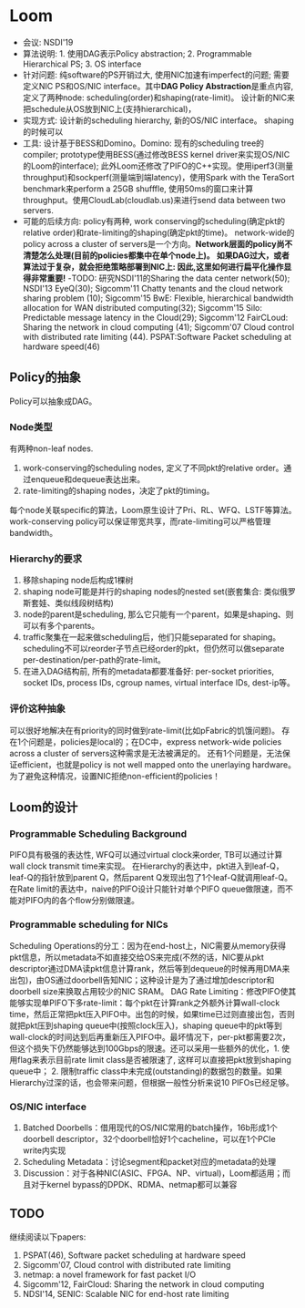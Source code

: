 # Loom

- 会议: NSDI'19
- 算法说明: 1. 使用DAG表示Policy abstraction; 2. Programmable Hierarchical PS; 3. OS interface
- 针对问题: 纯software的PS开销过大, 使用NIC加速有imperfect的问题; 需要定义NIC PS和OS/NIC interface。其中**DAG Policy Abstraction**是重点内容, 定义了两种node: scheduling(order)和shaping(rate-limit)。
设计新的NIC来把schedule从OS放到NIC上(支持hierarchical)，
- 实现方式: 设计新的scheduling hierarchy, 新的OS/NIC interface。 shaping的时候可以
- 工具: 设计基于BESS和Domino。Domino: 现有的scheduling tree的compiler; prototype使用BESS(通过修改BESS kernel driver来实现OS/NIC的Loom的interface); 此外Loom还修改了PIFO的C++实现。使用iperf3(测量throughput)和sockperf(测量端到端latency)，使用Spark with the TeraSort benchmark来perform a 25GB shufffle, 使用50ms的窗口来计算throughput。使用CloudLab(cloudlab.us)来进行send data between two servers.
- 可能的后续方向: policy有两种, work conserving的scheduling(确定pkt的relative order)和rate-limiting的shaping(确定pkt的time)。 network-wide的policy across a cluster of servers是一个方向。**Network层面的policy尚不清楚怎么处理(目前的policies都集中在单个node上)。** **如果DAG过大，或者算法过于复杂，就会拒绝策略部署到NIC上: 因此,这里如何进行扁平化操作显得非常重要!**
-TODO: 研究NSDI'11的Sharing the data center network(50); NSDI'13 EyeQ(30); Sigcomm'11 Chatty tenants and the cloud network sharing problem (10); Sigcomm'15 BwE: Flexible, hierarchical bandwidth allocation for WAN distributed computing(32); Sigcomm'15 Silo: Predictable message latency in the Cloud(29); Sigcomm'12 FairCLoud: Sharing the network in cloud computing (41); Sigcomm'07 Cloud control with distributed rate limiting (44).
PSPAT:Software Packet scheduling at hardware speed(46)

## Policy的抽象

Policy可以抽象成DAG。

### Node类型

有两种non-leaf nodes.

1. work-conserving的scheduling nodes, 定义了不同pkt的relative order。通过enqueue和dequeue表达出来。
2. rate-limiting的shaping nodes，决定了pkt的timing。

每个node关联specific的算法，Loom原生设计了Pri、RL、WFQ、LSTF等算法。work-conserving policy可以保证带宽共享，而rate-limiting可以严格管理bandwidth。

### Hierarchy的要求

1. 移除shaping node后构成1棵树
2. shaping node可能是并行的shaping nodes的nested set(嵌套集合: 类似俄罗斯套娃、类似线段树结构)
3. node的parent是scheduling, 那么它只能有一个parent，如果是shaping、则可以有多个parents。
4. traffic聚集在一起来做scheduling后，他们只能separated for shaping。scheduling不可以reorder子节点已经order的pkt，但仍然可以做separate per-destination/per-path的rate-limit。
5. 在进入DAG结构前, 所有的metadata都要准备好: per-socket priorities, socket IDs, process IDs, cgroup names, virtual interface IDs, dest-ip等。

### 评价这种抽象

可以很好地解决在有priority的同时做到rate-limit(比如pFabric的饥饿问题)。
存在1个问题是，policies是local的；在DC中，express network-wide policies across a cluster of servers这种需求是无法被满足的。
还有1个问题是，无法保证efficient，也就是policy is not well mapped onto the unerlaying hardware。为了避免这种情况，设置NIC拒绝non-efficient的policies！

## Loom的设计

### Programmable Scheduling Background

PIFO具有极强的表达性, WFQ可以通过virtual clock来order, TB可以通过计算wall clock transmit time来实现。
在Hierarchy的表达中，pkt进入到leaf-Q，leaf-Q的指针放到parent Q，然后parent Q发现出包了1个leaf-Q就调用leaf-Q。
在Rate limit的表达中，naive的PIFO设计只能针对单个PIFO queue做限速，而不能对PIFO内的各个flow分别做限速。

### Programmable scheduling for NICs

Scheduling Operations的分工：因为在end-host上，NIC需要从memory获得pkt信息，所以metadata不如直接交给OS来完成(不然的话，NIC要从pkt descriptor通过DMA读pkt信息计算rank，然后等到dequeue的时候再用DMA来出包)，由OS通过doorbell告知NIC；这种设计是为了通过增加descriptor和doorbell size来换取占用较少的NIC SRAM。
DAG Rate Limiting：修改PIFO使其能够实现单PIFO下多rate-limit：每个pkt在计算rank之外额外计算wall-clock time，然后正常把pkt压入PIFO中。出包的时候，如果time已过则直接出包，否则就把pkt压到shaping queue中(按照clock压入)，shaping queue中的pkt等到wall-clock的时间达到后再重新压入PIFO中。最坏情况下，per-pkt都需要2次，但这个损失下仍然能够达到100Gbps的限速。还可以采用一些额外的优化，1. 使用flag来表示目前rate limit class是否被限速了, 这样可以直接把pkt放到shaping queue中； 2. 限制traffic class中未完成(outstanding)的数据包的数量。如果Hierarchy过深的话，也会带来问题，但根据一般性分析来说10 PIFOs已经足够。

### OS/NIC interface

1. Batched Doorbells：借用现代的OS/NIC常用的batch操作，16b形成1个doorbell descriptor，32个doorbell恰好1个cacheline，可以在1个PCIe write内实现
2. Scheduling Metadata：讨论segment和packet对应的metadata的处理
3. Discussion：对于各种NIC(ASIC、FPGA、NP、virtual)，Loom都适用；而且对于kernel bypass的DPDK、RDMA、netmap都可以兼容

## TODO

继续阅读以下papers:

1. PSPAT(46), Software packet scheduling at hardware speed
2. Sigcomm'07, Cloud control with distributed rate limiting
3. netmap: a novel framework for fast packet I/O
4. Sigcomm'12, FairCloud: Sharing the network in cloud computing
5. NDSI'14, SENIC: Scalable NIC for end-host rate limiting
